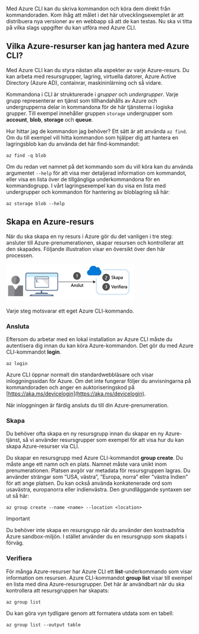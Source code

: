Med Azure CLI kan du skriva kommandon och köra dem direkt från kommandoraden. Kom ihåg att målet i det här utvecklingsexemplet är att distribuera nya versioner av en webbapp så att de kan testas. Nu ska vi titta på vilka slags uppgifter du kan utföra med Azure CLI.

## <a name="what-azure-resources-can-be-managed-using-the-azure-cli"></a>Vilka Azure-resurser kan jag hantera med Azure CLI?

Med Azure CLI kan du styra nästan alla aspekter av varje Azure-resurs. Du kan arbeta med resursgrupper, lagring, virtuella datorer, Azure Active Directory (Azure AD), containrar, maskininlärning och så vidare.

Kommandona i CLI är strukturerade i _grupper_ och _undergrupper_. Varje grupp representerar en tjänst som tillhandahålls av Azure och undergrupperna delar in kommandona för de här tjänsterna i logiska grupper. Till exempel innehåller gruppen `storage` undergrupper som **account**, **blob**, **storage** och **queue**.

Hur hittar jag de kommandon jag behöver? Ett sätt är att använda `az find`. Om du till exempel vill hitta kommandon som hjälper dig att hantera en lagringsblob kan du använda det här find-kommandot:

```azurecli
az find -q blob
```

Om du redan vet namnet på det kommando som du vill köra kan du använda argumentet `--help` för att visa mer detaljerad information om kommandot, eller visa en lista över de tillgängliga underkommandona för en kommandogrupp. I vårt lagringsexempel kan du visa en lista med undergrupper och kommandon för hantering av bloblagring så här:

```azurecli
az storage blob --help
```

## <a name="how-to-create-an-azure-resource"></a>Skapa en Azure-resurs

När du ska skapa en ny resurs i Azure gör du det vanligen i tre steg: ansluter till Azure-prenumerationen, skapar resursen och kontrollerar att den skapades. Följande illustration visar en översikt över den här processen.

![En bild som visar hur du skapar en Azure-resurs med hjälp av kommandoradsgränssnittet.](../media/4-create-resources-overview.png)

Varje steg motsvarar ett eget Azure CLI-kommando.

### <a name="connect"></a>Ansluta

Eftersom du arbetar med en lokal installation av Azure CLI måste du autentisera dig innan du kan köra Azure-kommandon. Det gör du med Azure CLI-kommandot **login**.

```azurecli
az login
```

Azure CLI öppnar normalt din standardwebbläsare och visar inloggningssidan för Azure. Om det inte fungerar följer du anvisningarna på kommandoraden och anger en auktoriseringskod på [https://aka.ms/devicelogin](https://aka.ms/devicelogin).

När inloggningen är färdig ansluts du till din Azure-prenumeration.

### <a name="create"></a>Skapa

Du behöver ofta skapa en ny resursgrupp innan du skapar en ny Azure-tjänst, så vi använder resursgrupper som exempel för att visa hur du kan skapa Azure-resurser via CLI.

Du skapar en resursgrupp med Azure CLI-kommandot **group create**. Du måste ange ett namn och en plats. Namnet måste vara unikt inom prenumerationen. Platsen avgör var metadata för resursgruppen lagras. Du använder strängar som ”USA, västra”, ”Europa, norra” eller ”västra Indien” för att ange platsen. Du kan också använda konkatenerade ord som usavästra, europanorra eller indienvästra. Den grundläggande syntaxen ser ut så här:

```azurecli
az group create --name <name> --location <location>
```

> [!IMPORTANT]
> Du behöver inte skapa en resursgrupp när du använder den kostnadsfria Azure sandbox-miljön. I stället använder du en resursgrupp som skapats i förväg.

### <a name="verify"></a>Verifiera

För många Azure-resurser har Azure CLI ett **list**-underkommando som visar information om resursen. Azure CLI-kommandot **group list** visar till exempel en lista med dina Azure-resursgrupper. Det här är användbart när du ska kontrollera att resursgruppen har skapats:

```azurecli
az group list
```

Du kan göra vyn tydligare genom att formatera utdata som en tabell:

```azurecli
az group list --output table
```
